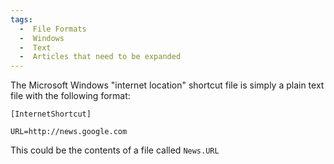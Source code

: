 ```yaml
---
tags:
  -  File Formats
  -  Windows
  -  Text
  -  Articles that need to be expanded
---
```

The Microsoft Windows "internet location" shortcut file is simply a
plain text file with the following format:


`[InternetShortcut]`

`URL=http://news.google.com`

This could be the contents of a file called `News.URL`

